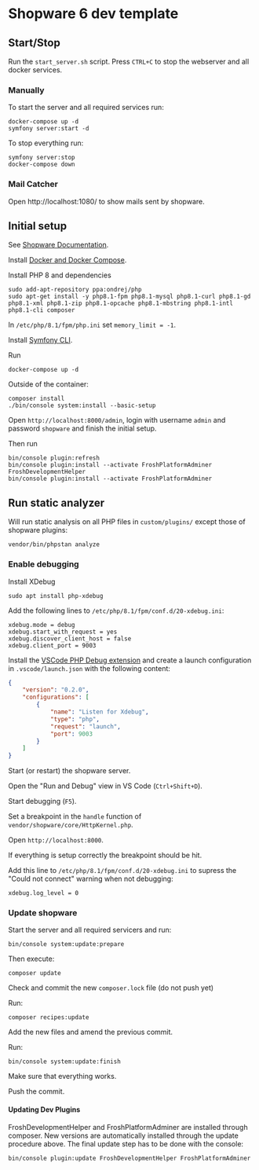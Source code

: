 # Shopware 6 dev template

## Start/Stop

Run the `start_server.sh` script.
Press `CTRL+C` to stop the webserver and all docker services.

### Manually

To start the server and all required services run:
```
docker-compose up -d
symfony server:start -d
```

To stop everything run:
```
symfony server:stop
docker-compose down
```

### Mail Catcher

Open http://localhost:1080/ to show mails sent by shopware.

## Initial setup

See [Shopware Documentation](https://developer.shopware.com/docs/guides/installation/template).

Install [Docker and Docker Compose](https://docs.docker.com/compose/install/linux/).

Install PHP 8 and dependencies
```
sudo add-apt-repository ppa:ondrej/php
sudo apt-get install -y php8.1-fpm php8.1-mysql php8.1-curl php8.1-gd php8.1-xml php8.1-zip php8.1-opcache php8.1-mbstring php8.1-intl php8.1-cli composer
```

In `/etc/php/8.1/fpm/php.ini` set `memory_limit = -1`.

Install [Symfony CLI](https://symfony.com/download).

Run
```
docker-compose up -d
```
Outside of the container: 
```
composer install
./bin/console system:install --basic-setup
```

Open `http://localhost:8000/admin`, login with username `admin` and password `shopware` and finish the initial setup.

Then run
```
bin/console plugin:refresh
bin/console plugin:install --activate FroshPlatformAdminer FroshDevelopmentHelper
bin/console plugin:install --activate FroshPlatformAdminer
```

## Run static analyzer

Will run static analysis on all PHP files in `custom/plugins/` except those of shopware plugins:
```
vendor/bin/phpstan analyze
```

### Enable debugging

Install XDebug
```
sudo apt install php-xdebug
```

Add the following lines to `/etc/php/8.1/fpm/conf.d/20-xdebug.ini`:
```
xdebug.mode = debug
xdebug.start_with_request = yes
xdebug.discover_client_host = false
xdebug.client_port = 9003
```

Install the [VSCode PHP Debug extension](https://marketplace.visualstudio.com/items?itemName=xdebug.php-debug)
and create a launch configuration in `.vscode/launch.json` with the following content:
```json
{
    "version": "0.2.0",
    "configurations": [
        {
            "name": "Listen for Xdebug",
            "type": "php",
            "request": "launch",
            "port": 9003
        }
    ]
}
```

Start (or restart) the shopware server.

Open the "Run and Debug" view in VS Code (`Ctrl+Shift+D`).

Start debugging (`F5`).

Set a breakpoint in the `handle` function of `vendor/shopware/core/HttpKernel.php`.

Open `http://localhost:8000`.

If everything is setup correctly the breakpoint should be hit.

Add this line to `/etc/php/8.1/fpm/conf.d/20-xdebug.ini` to supress the "Could not connect" warning when not debugging:
```
xdebug.log_level = 0
```

### Update shopware

Start the server and all required servicers and run:
```
bin/console system:update:prepare
```

Then execute:
```
composer update
```
Check and commit the new `composer.lock` file (do not push yet)

Run:
```
composer recipes:update
```

Add the new files and amend the previous commit.

Run:
```
bin/console system:update:finish
```

Make sure that everything works.

Push the commit.

#### Updating Dev Plugins

FroshDevelopmentHelper and FroshPlatformAdminer are installed through composer.
New versions are automatically installed through the update procedure above.
The final update step has to be done with the console:

```sh
bin/console plugin:update FroshDevelopmentHelper FroshPlatformAdminer
```
